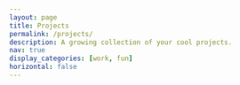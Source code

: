 ```yaml
---
layout: page
title: Projects
permalink: /projects/
description: A growing collection of your cool projects.
nav: true
display_categories: [work, fun]
horizontal: false
---
```



